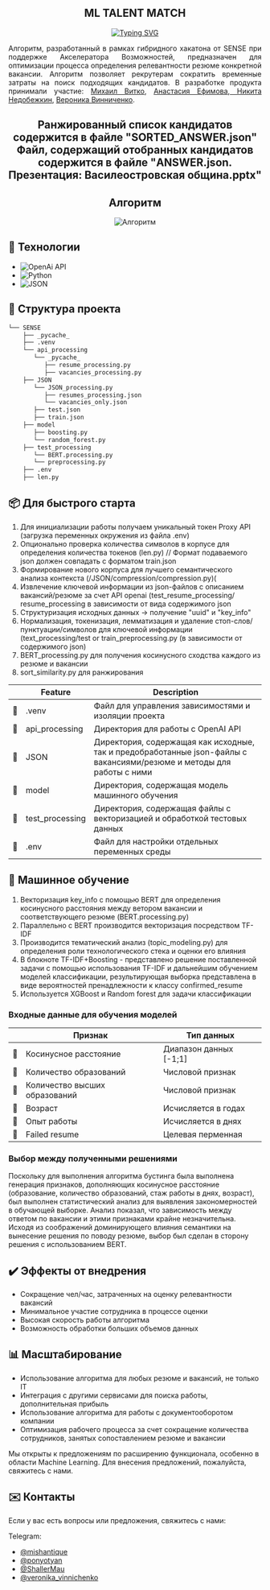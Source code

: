 <h2 align = center> ML TALENT MATCH</h2>
<p align = center><a href="https://git.io/typing-svg"><img src="https://readme-typing-svg.demolab.com?font=Pixelify+Sans&size=30&pause=1000&color=F75D5D&vCenter=true&random=false&width=760&height=25&lines=%D0%90%D0%BB%D0%B3%D0%BE%D1%80%D0%B8%D1%82%D0%BC+%D0%B4%D0%BB%D1%8F+%D1%81%D0%BE%D0%BF%D0%BE%D1%81%D1%82%D0%B0%D0%B2%D0%BB%D0%B5%D0%BD%D0%B8%D1%8F+%D1%80%D0%B5%D0%B7%D1%8E%D0%BC%D0%B5%C2%A0%D0%B8+%D0%B2%D0%B0%D0%BA%D0%B0%D0%BD%D1%81%D0%B8%D0%B8" alt="Typing SVG" /></a></p>
<div align="justify">Алгоритм, разработанный в рамках гибридного хакатона от SENSE при поддержке Акселератора Возможностей, предназначен для оптимизации процесса определения релевантности резюме конкретной вакансии. Алгоритм позволяет рекрутерам сократить временные затраты на поиск подходящих кандидатов. 
В разработке продукта принимали участие: <a href = "https://github.com/mishantique"> Михаил Витко</a>, <a href = "https://github.com/ponyotyan"> Анастасия Ефимова</a>,<a href = "https://github.com/MrShaller"> Никита Недобежкин</a>, <a href = "https://github.com/veronikavinnichenko">Вероника Винниченко</a>.</div>

<h2 align = center> Ранжированный список кандидатов содержится в файле "SORTED_ANSWER.json"
Файл, содержащий отобранных кандидатов содержится в файле "ANSWER.json. Презентация: Василеостровская община.pptx" </h2>

<!-- ROADMAP -->

<h2 align = center> Алгоритм  </h2>


<p align="center">
 <img src="Алгоритм.png" alt="Алгоритм"/>
</p>


## 🔧 Технологии

* ![OpenAi API](https://img.shields.io/badge/OpenAI%20API%20-%20white?logo=openai&color=black)
* ![Python](https://img.shields.io/badge/Python%20-%20white?style=plastic&logo=python&logoColor=yellow&color=%234682B4)
* ![JSON](https://img.shields.io/badge/JSON-white?logo=json&color=%239370DB)
    


## 📂 Структура проекта

```sh
└── SENSE
    ├── _pycache_
    ├── .venv
    └── api_processing
       └── _pycache_
          ├── resume_processing.py
          ├── vacancies_processing.py
    ├── JSON 
       └── JSON_processing.py
          ├── resumes_processing.json
          └── vacancies_only.json
       ├── test.json
       ├── train.json
    ├── model
       ├── boosting.py
       └── random_forest.py
    ├── test_processing
       └── BERT.processing.py
       └── preprocessing.py
    ├── .env
    ├── len.py
```

## 📦 Для быстрого старта

<ol>
 <li> Для инициализации работы получаем уникальный токен Proxy API (загрузка переменных окружения из файла .env)</li>
 <li> Опционально проверка количества символов в корпусе для определения количества токенов (len.py) // Формат подаваемого json должен совпадать с форматом train.json</li>
 <li> Формирование нового корпуса для лучшего семантического анализа контекста (/JSON/compression/compression.py)(</li>
 <li> Извлечение ключевой информации из json-файлов с описанием вакансий/резюме за счет  API openai (test_resume_processing/ resume_processing в зависимости от вида содержимого json</li>
 <li> Структуризация исходных данных -> получение "uuid" и "key_info"</li>
 <li> Нормализация, токенизация, лемматизация и удаление стоп-слов/пунктуации/символов для ключевой информации (text_processing/test or train_preprocessing.py (в зависимости от содержимого json)</li>
 <li> BERT_processing.py для получения косинусного сходства каждого из резюме и вакансии</li>
 <li> sort_similarity.py для ранжирования</li>
</ol>

|    |   Feature         | Description |
|----|-------------------|---------------------------------------------------------------|
| 📄 | .venv    | Файл для управления зависимостями и изоляции проекта|
| 📔 | api_processing  |Директория для работы с OpenAI API |
| 📔 | JSON |Директория, содержащая как исходные, так и предобработанные json-файлы с вакансиями/резюме и методы для работы с ними |
| 📔 | model  | Директория, содержащая модель машинного обучения|
| 📔 | test_processing |  Директория, содержащая файлы с векторизацией и обработкой тестовых данных |
| 📄 | .env | Файл для настройки отдельных переменных среды |



## 🧪 Машинное обучение


<ol>
  <li>Векторизация key_info с помощью BERT для определения косинусного расстояния между ветором вакансии и соответствующего резюме (BERT.processing.py)</li>
  <li>Параллельно с BERT производится векторизация посредством TF-IDF</li>
  <li>Производится тематический анализ (topic_modeling.py) для определения роли технологического стека и оценки его влияния</li>
  <li>В блокноте TF-IDF+Boosting - представлено решение поставленной задачи с помощью использования TF-IDF и дальнейшим обучением моделей классификации, результирующая выборка представлена в виде вероятностей пренадлежности к классу confirmed_resume</li>
  <li>Используется XGBoost и Random forest для задачи классификации</li>
</ol>


### Входные данные для обучения моделей

|    |   Признак       | Тип данных |
|----|-------------------|---------------------------------------------------------------|
| 📄 | Косинусное расстояние  |Диапазон данных [-1;1]|
| 📄 | Количество образований  |Числовой признак|
| 📄 | Количество высших образований  | Числовой признак|
| 📄 | Возраст  | Исчисляется в годах|
| 📄 | Опыт работы  | Исчисляется в днях|
| 📄 | Failed resume  | Целевая перменная|


### Выбор между полученными решениями
Поскольку для выполнения алгоритма бустинга была выполнена генерация признаков, дополняющих косинусное расстояние (образование, количество образований, стаж работы в днях, возраст), был выполнен статистический анализ для выявления закономерностей в обучающей выборке. Анализ показал, что зависимость между ответом по вакансии и этими признаками крайне незначительна. 
Исходя из соображений доминирующего влияния семантики на вынесение решения по поводу резюме, выбор был сделан в сторону решения с использованием BERT.


## ✔️ Эффекты от внедрения
<ul>
<li>Сокращение чел/час, затраченных на оценку релевантности вакансий</li>
<li>Минимальное участие сотрудника в процессе оценки</li>
<li>Высокая скорость работы алгоритма</li>
<li>Возможность обработки больших объемов данных</li>
</ul>


## 📊 Масштабирование
<ul>
<li>Использование алгоритма для любых резюме и вакансий, не только IT</li>
<li>Интеграция с другими сервисами для поиска работы, дополнительная прибыль</li>
<li>Использование алгоритма для работы с документооборотом компании</li>
<li>Оптимизация рабочего процесса за счет сокращение количества сотрудников, занятых сопоставлением резюме и вакансии</li>
</ul>

Мы открыты к предложениям по расширению функционала, особенно в области Machine Learning. Для внесения предложений, пожалуйста, свяжитесь с нами.

## ✉️ Контакты
Если у вас есть вопросы или предложения, свяжитесь с нами:


Telegram: 
- [@mishantique](https://t.me/mishantique) 
- [@ponyotyan](https://t.me/ponyotyan)
- [@ShallerMau](https://t.me/ShallerMau)
- [@veronika_vinnichenko](https://t.me/veronika_vinnichenko)
